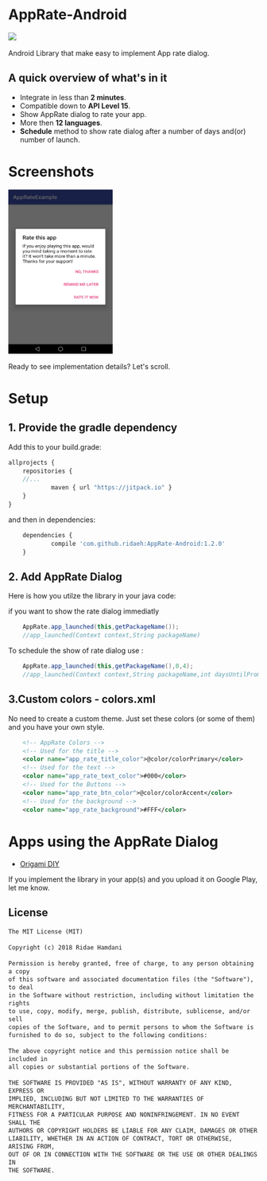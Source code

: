 # AppRate-Android
[![](https://jitpack.io/v/ridaeh/AppRate-Android.svg)](https://jitpack.io/#ridaeh/AppRate-Android)

Android Library that make easy to implement App rate dialog.

## A quick overview of what's in it
 - Integrate in less than **2 minutes**.
 - Compatible down to **API Level 15**.
 - Show AppRate dialog to rate your app.
 - More then **12 languages**.
 - **Schedule** method to show rate dialog after a number of days and(or) number of launch.

# Screenshots

<img src="https://github.com/ridaeh/AppRate-Android/blob/master/rdme/apprate_dialog.jpeg" width="210" height="330"/>


Ready to see implementation details? Let's scroll.


# Setup
## 1. Provide the gradle dependency

Add this to your build.grade:
```javascript
allprojects {
    repositories {
	//...
	        maven { url "https://jitpack.io" }
	}
}
```
and then in dependencies:
```javascript
	dependencies {
	        compile 'com.github.ridaeh:AppRate-Android:1.2.0'
	}

```

## 2. Add AppRate Dialog
Here is how you utilze the library in your java code:


if you want to show the rate dialog immediatly
```java
	AppRate.app_launched(this,getPackageName());
	//app_launched(Context context,String packageName)
```
To schedule the show of rate dialog use :
```java
	AppRate.app_launched(this,getPackageName(),0,4);
	//app_launched(Context context,String packageName,int daysUntilPrompt,int lanchesUntilPrompt)
```

## 3.Custom colors - colors.xml

No need to create a custom theme. Just set these colors (or some of them) and you have your own style.
```xml
    <!-- AppRate Colors -->
    <!-- Used for the title -->
    <color name="app_rate_title_color">@color/colorPrimary</color>
    <!-- Used for the text -->
    <color name="app_rate_text_color">#000</color>
    <!-- Used for the Buttons -->
    <color name="app_rate_btn_color">@color/colorAccent</color>
    <!-- Used for the background -->
    <color name="app_rate_background">#FFF</color>
```

# Apps using the AppRate Dialog

* [Origami DIY](https://play.google.com/store/apps/details?id=com.breuhteam.origami)


<p>If you implement the library in your app(s) and you upload it on Google Play, let me know.</p>


License
--------

    The MIT License (MIT)

    Copyright (c) 2018 Ridae Hamdani
    
    Permission is hereby granted, free of charge, to any person obtaining a copy
    of this software and associated documentation files (the "Software"), to deal
    in the Software without restriction, including without limitation the rights
    to use, copy, modify, merge, publish, distribute, sublicense, and/or sell
    copies of the Software, and to permit persons to whom the Software is
    furnished to do so, subject to the following conditions:
    
    The above copyright notice and this permission notice shall be included in
    all copies or substantial portions of the Software.
    
    THE SOFTWARE IS PROVIDED "AS IS", WITHOUT WARRANTY OF ANY KIND, EXPRESS OR
    IMPLIED, INCLUDING BUT NOT LIMITED TO THE WARRANTIES OF MERCHANTABILITY,
    FITNESS FOR A PARTICULAR PURPOSE AND NONINFRINGEMENT. IN NO EVENT SHALL THE
    AUTHORS OR COPYRIGHT HOLDERS BE LIABLE FOR ANY CLAIM, DAMAGES OR OTHER
    LIABILITY, WHETHER IN AN ACTION OF CONTRACT, TORT OR OTHERWISE, ARISING FROM,
    OUT OF OR IN CONNECTION WITH THE SOFTWARE OR THE USE OR OTHER DEALINGS IN
    THE SOFTWARE.


